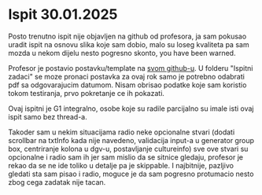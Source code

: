 # Ispit 30.01.2025

Posto trenutno ispit nije objavljen na github od profesora, ja sam pokusao uradit ispit na osnovu slika koje sam dobio, malo su loseg kvaliteta pa sam mozda u nekom dijelu nesto pogresno skonto, you have been warned.

Profesor je postavio postavku/template na [svom github-u](https://github.com/denis-music/cs-winforms-exam-template-2024-25).
U folderu "Ispitni zadaci" se moze pronaci postavka za ovaj rok samo je potrebno odabrati pdf sa odgovarajucim datumom. 
Nisam obrisao podatke koje sam koristio tokom testiranja, prvo pokretanje ce ih pokazati.

Ovaj ispitni je G1 integralno, osobe koje su radile parcijalno su imale isti ovaj ispit samo bez thread-a.

Takoder sam u nekim situacijama radio neke opcionalne stvari (dodati scrollbar na txtInfo kada nije navedeno, validacija input-a u generator group box, centriranje kolona u dgv-u, postavljanje cultureinfo) sve ove stvari su opcionalne i radio sam ih jer sam mislio da se sitnice gledaju, profesor je rekao da se ne ide toliko u detalje pa je skippable.
I najbitnije, pazljivo gledati sta sam pisao i radio, moguce je da sam pogresno protumacio nesto zbog cega zadatak nije tacan.